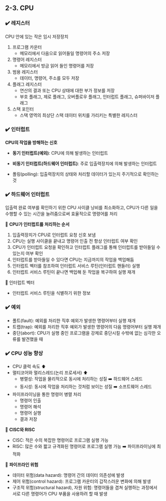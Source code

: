 ## 2-3. CPU

### ✔️ 레지스터

CPU 안에 있는 작은 임시 저장장치

1. 프로그램 카운터
   - 메모리에서 다음으로 읽어들일 명령어의 주소 저장
2. 명령어 레지스터
   - 메모리에서 방금 읽어 들인 명령어를 저장
3. 범용 레지스터
   - 데이터, 명령어, 주소를 모두 저장
4. 플래그 레지스터
   - 연산의 결과 또는 CPU 상태에 대한 부가 정보를 저장
   - 부호 플래그, 제로 플래그, 오버플로우 플래그, 인터럽트 플래그, 슈퍼바이저 플래그
5. 스택 포인터
   - 스택 영역의 최상단 스택 데이터 위치를 가리키는 특별한 레지스터

### ✔️ 인터럽트

**CPU의 작업을 방해하는 신호**

- **동기 인터럽트(예외)**: CPU에 의해 발생하는 인터럽트
- **비동기 인터럽트(하드웨어 인터럽트)**: 주로 입출력장치에 의해 발생하는 인터럽트

- 폴링(polling): 입출력장치의 상태와 처리할 데이터가 있는지 주기적으로 확인하는 것

### ✔️ 하드웨어 인터럽트

입출력 완료 여부를 확인하기 위한 CPU 사이클 낭비를 최소화하고, CPU가 다른 일을 수행할 수 있는 시간을 늘려줌으로써 효율적으로 명령어를 처리

📍 **CPU가 인터럽트를 처리하는 순서**

1. 입출력장치가 CPU로 인터럽트 요청 신호 보냄
2. CPU는 실행 사이클을 끝내고 명령어 인출 전 항상 인터럽트 여부 확인
3. CPU가 인터럽트 요청을 확인하고 인터럽트 플래그를 통해 인터럽트를 받아들일 수 있는지 여부 확인
4. 인터럽트를 받아들일 수 있다면 CPU는 지금까지의 작업을 백업해둠
5. 인터럽트 벡터를 참조하여 인터럽트 서비스 루틴(인터럽트 핸들러) 실행
6. 인터럽트 서비스 루틴이 끝나면 백업해 둔 작업을 복구하여 실행 재개

📍 인터럽트 벡터

- 인터럽트 서비스 루틴을 식별하기 위한 정보

### ✔️ 예외

- 폴트(fault): 예외를 처리한 직후 예외가 발생한 명령어부터 실행 재개
- 트랩(trap): 예외를 처리한 직후 예외가 발생한 명령어의 다음 명령어부터 실행 재개
- 중단(abort): CPU가 실행 중인 프로그램을 강제로 중단시킬 수밖에 없는 심각한 오류를 발견했을 때

### ✔️ CPU 성능 향상

- CPU 클럭 속도 ⬆️
- 멀티코어와 멀리스레드(논리 프로세서) ⬆️
  - 병렬성: 작업을 물리적으로 동시에 처리하는 성질 ➡️ 하드웨어 스레드
  - 동시성: 동시에 작업을 처리하는 것처럼 보이는 성질 ➡️ 소프트웨어 스레드
- 파이프라이닝을 통한 명령어 병렬 처리
  - 명령어 인출
  - 명령어 해석
  - 명령어 실행
  - 결과 저장

📍 **CISC와 RISC**

- CISC: 적은 수의 복잡한 명령어로 프로그램 실행 가능
- RISC: 많은 수와 짧고 규격화된 명령어로 프로그램 실행 가능 ➡️ 파이프라이닝에 최적화

📍 **파이프라인 위험**

- 데이터 위험(data hazard): 명령어 간의 데이터 의존성에 발생
- 제어 위험(control hazard): 프로그램 카운터의 갑작스러운 변화에 의해 발생
- 구조적 위험(structural hazard), 자원 위험: 명령어들을 겹쳐 실행하는 과정에서 서로 다른 명령어가 CPU 부품을 사용하려 할 때 발생
